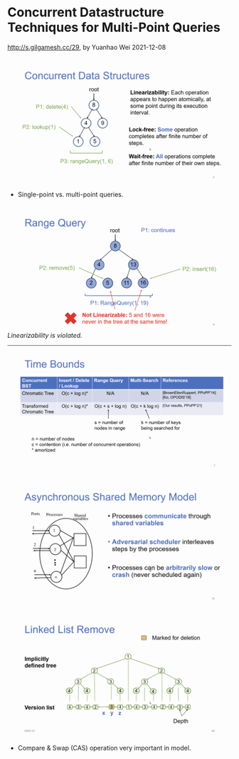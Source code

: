 <div class="next-subtitled"></div>

# Concurrent Datastructure Techniques for Multi-Point Queries

<http://s.gilgamesh.cc/29>, by Yuanhao Wei
2021-12-08

![](concurrent-ds-2021-12-08.md-assets/2021-12-08-21-08-56.png)

* Single-point vs. multi-point queries.

![](concurrent-ds-2021-12-08.md-assets/2021-12-08-21-11-49.png)
*Linearizability is violated.*

![](concurrent-ds-2021-12-08.md-assets/2021-12-08-21-12-11.png)

![](concurrent-ds-2021-12-08.md-assets/2021-12-08-21-14-16.png)

![](concurrent-ds-2021-12-08.md-assets/2021-12-08-21-45-00.png)

* Compare & Swap (CAS) operation very important in model.
